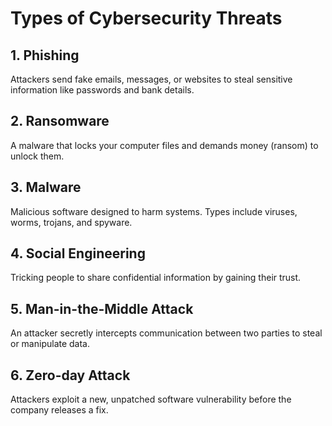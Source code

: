 # Types of Cybersecurity Threats

## 1. Phishing
Attackers send fake emails, messages, or websites to steal sensitive information like passwords and bank details.

## 2. Ransomware
A malware that locks your computer files and demands money (ransom) to unlock them.

## 3. Malware
Malicious software designed to harm systems. Types include viruses, worms, trojans, and spyware.

## 4. Social Engineering
Tricking people to share confidential information by gaining their trust.

## 5. Man-in-the-Middle Attack
An attacker secretly intercepts communication between two parties to steal or manipulate data.

## 6. Zero-day Attack
Attackers exploit a new, unpatched software vulnerability before the company releases a fix.
